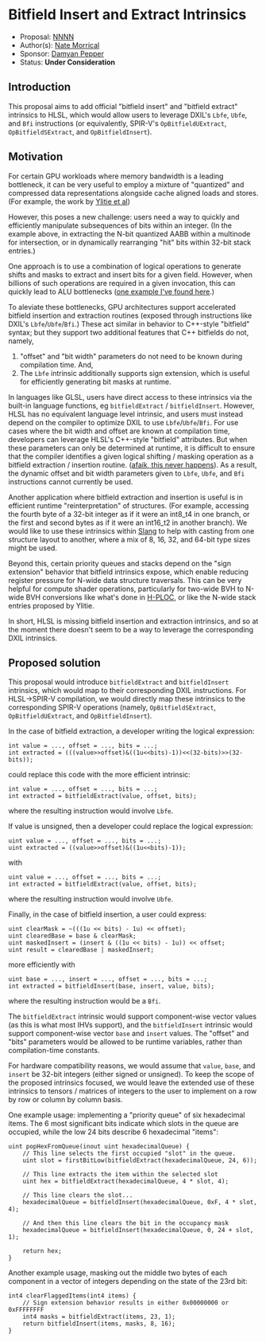 <!-- {% raw %} -->

# Bitfield Insert and Extract Intrinsics

* Proposal: [NNNN](NNNN-bitfield-insert-extract.md)
* Author(s): [Nate Morrical](https://github.com/natevm)
* Sponsor: [Damyan Pepper](https://github.com/damyanp)
* Status: **Under Consideration**

## Introduction

This proposal aims to add official "bitfield insert" and "bitfield extract" 
intrinsics to HLSL, which would allow users to leverage DXIL's `Lbfe`, `Ubfe`, 
and `Bfi` instructions (or equivalently, SPIR-V's `OpBitfieldUExtract`, 
`OpBitfieldSExtract`, and `OpBitfieldInsert`). 

## Motivation

For certain GPU workloads where memory bandwidth is a leading bottleneck, it
can be very useful to employ a mixture of "quantized" and compressed data 
representations alongside cache aligned loads and stores. 
(For example, the work by [Ylitie et al](https://users.aalto.fi/~laines9/publications/ylitie2017hpg_paper.pdf))

However, this poses a new challenge: users need a way to quickly and efficiently
manipulate subsequences of bits within an integer. (In the example above, in 
extracting the N-bit quantized AABB within a multinode for intersection,
or in dynamically rearranging "hit" bits within 32-bit stack entries.) 

One approach is to use a combination of logical operations to generate shifts 
and masks to extract and insert bits for a given field. However, when billions 
of such operations are required in a given invocation, this can quickly lead 
to ALU bottlenecks ([one example I've found here](https://github.com/shader-slang/slang/issues/4817#issuecomment-2325257908).)

To aleviate these bottlenecks, GPU architectures support accelerated bitfield
insertion and extraction routines (exposed through instructions like DXIL's
`Lbfe`/`Ubfe`/`Bfi`.) These act similar in behavior to C++-style "bitfield" 
syntax; but they support two additional features that C++ bitfields do not,
namely, 
1. "offset" and "bit width" parameters do not need to be known during compilation
time. And, 
2. The `Lbfe` intrinsic additionally supports sign extension, which is useful
for efficiently generating bit masks at runtime.  

In languages like GLSL, users have direct access to these intrinsics
via the built-in language functions, eg `bitfieldExtract` / `bitfieldInsert`.
However, HLSL has no equivalent language level intrinsic, and users must 
instead depend on the compiler to optimize DXIL to use `Lbfe`/`Ubfe`/`Bfi`. 
For use cases where the bit width and offset are known at compilation time, 
developers can leverage HLSL's C++-style "bitfield" attributes. But when these
parameters can only be determined at runtime, it is difficult to ensure that the 
compiler identifies a given logical shifting / masking operation as a bitfield 
extraction / insertion routine. ([afaik, this never happens](https://github.com/microsoft/DirectXShaderCompiler/issues/6902)). 
As a result, the dynamic offset and bit width parameters given to `Lbfe`, `Ubfe`, 
and `Bfi` instructions cannot currently be used. 

Another application where bitfield extraction and insertion is useful is in
efficient runtime "reinterpretation" of structures. (For example, accessing the 
fourth byte of a 32-bit integer as if it were an int8_t4 in one branch, or the
first and second bytes as if it were an int16_t2 in another branch). We would like 
to use these intrinsics within [Slang](https://github.com/shader-slang/slang/issues/4817) 
to help with casting from one structure layout to another, where a mix of 8, 16, 
32, and 64-bit type sizes might be used. 

Beyond this, certain priority queues and stacks depend on the "sign extension"
behavior that bitfield intrinsics expose, which enable reducing register pressure
for N-wide data structure traversals. This can be very helpful for compute shader
operations, particularly for two-wide BVH to N-wide BVH conversions like what's 
done in [H-PLOC](https://gpuopen.com/download/publications/HPLOC.pdf), or like 
the N-wide stack entries proposed by Ylitie.

In short, HLSL is missing bitfield insertion and extraction intrinsics, and so 
at the moment there doesn't seem to be a way to leverage the corresponding DXIL
intrinsics. 

## Proposed solution

This proposal would introduce `bitfieldExtract` and `bitfieldInsert` intrinsics, 
which would map to their corresponding DXIL instructions. For HLSL->SPIR-V compilation, 
we would directly map these intrinsics to the corresponding SPIR-V operations
(namely, `OpBitfieldSExtract`, `OpBitfieldUExtract`, and `OpBitfieldInsert`).

In the case of bitfield extraction, a developer writing the logical expression:
```
int value = ..., offset = ..., bits = ...;
int extracted = (((value>>offset)&((1u<<bits)-1))<<(32-bits)>>(32-bits));
```
could replace this code with the more efficient intrinsic:
```
int value = ..., offset = ..., bits = ...;
int extracted = bitfieldExtract(value, offset, bits);
```
where the resulting instruction would involve `Lbfe`.

If value is unsigned, then a developer could replace the logical expression:
```
uint value = ..., offset = ..., bits = ...;
uint extracted = ((value>>offset)&((1u<<bits)-1));
```
with
```
uint value = ..., offset = ..., bits = ...;
int extracted = bitfieldExtract(value, offset, bits);
```
where the resulting instruction would involve `Ubfe`.

Finally, in the case of bitfield insertion, a user could express:
```
uint clearMask = ~(((1u << bits) - 1u) << offset);
uint clearedBase = base & clearMask;
uint maskedInsert = (insert & ((1u << bits) - 1u)) << offset;
uint result = clearedBase | maskedInsert; 
```
more efficiently with
```
uint base = ..., insert = ..., offset = ..., bits = ...;
int extracted = bitfieldInsert(base, insert, value, bits);
```
where the resulting instruction would be a `Bfi`.

The `bitfieldExtract` intrinsic would support component-wise vector values 
(as this is what most IHVs support), and the `bitfieldInsert` intrinsic would 
support component-wise vector `base` and `insert` values. The "offset" and "bits"
parameters would be allowed to be runtime variables, rather than compilation-time
constants.

For hardware compatibility reasons, we would assume that `value`, `base`, and 
`insert` be 32-bit integers (either signed or unsigned). To keep the scope 
of the proposed intrinsics focused, we would leave the extended use of these
intrinsics to tensors / matrices of integers to the user to implement on a 
row by row or column by column basis.

One example usage: implementing a "priority queue" of six hexadecimal items. The
6 most significant bits indicate which slots in the queue are occupied, while the 
low 24 bits describe 6 hexadecimal "items":
```
uint popHexFromQueue(inout uint hexadecimalQueue) {
    // This line selects the first occupied "slot" in the queue. 
    uint slot = firstBitLow(bitfieldExtract(hexadecimalQueue, 24, 6));

    // This line extracts the item within the selected slot
    uint hex = bitfieldExtract(hexadecimalQueue, 4 * slot, 4);

    // This line clears the slot...
    hexadecimalQueue = bitfieldInsert(hexadecimalQueue, 0xF, 4 * slot, 4);

    // And then this line clears the bit in the occupancy mask
    hexadecimalQueue = bitfieldInsert(hexadecimalQueue, 0, 24 + slot, 1);

    return hex;
}
```

Another example usage, masking out the middle two bytes of each component in a 
vector of integers depending on the state of the 23rd bit:
```
int4 clearFlaggedItems(int4 items) {
    // Sign extension behavior results in either 0x00000000 or 0xFFFFFFFF
    int4 masks = bitfieldExtract(items, 23, 1);
    return bitfieldInsert(items, masks, 8, 16);
}
```

<!-- {% endraw %} -->
